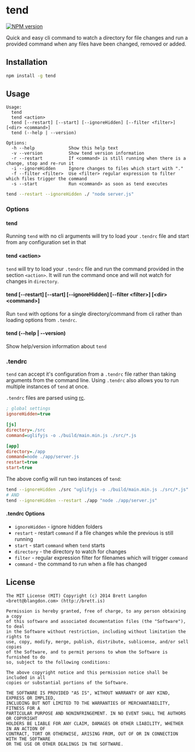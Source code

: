 tend
====

[![NPM version](https://badge.fury.io/js/tend.svg)](http://badge.fury.io/js/tend)

Quick and easy cli command to watch a directory for file changes and run a
provided command when any files have been changed, removed or added.

## Installation

```bash
npm install -g tend
```

## Usage
```
Usage:
  tend
  tend <action>
  tend [--restart] [--start] [--ignoreHidden] [--filter <filter>] [<dir> <command>]
  tend (--help | --version)

Options:
  -h --help             Show this help text
  -v --version          Show tend version information
  -r --restart          If <command> is still running when there is a change, stop and re-run it
  -i --ignoreHidden     Ignore changes to files which start with "."
  -f --filter <filter>  Use <filter> regular expression to filter which files trigger the command
  -s --start            Run <command> as soon as tend executes
```

```bash
tend --restart --ignoreHidden ./ "node server.js"
```

### Options

#### tend

Running `tend` with no cli arguments will try to load your `.tendrc` file and start from any configuration set in that

#### tend \<action\>

`tend` will try to load your `.tendrc` file and run the command provided in the section `<action>`. It will run the command
once and will not watch for changes in `directory`.

#### tend [--restart] [--start] [--ignoreHidden] [--filter \<filter\>] [\<dir\> \<command\>]

Run `tend` with options for a single directory/command from cli rather than loading options from `.tendrc`.

#### tend (--help | --version)

Show help/version information about `tend`

### .tendrc

`tend` can accept it's configuration from a `.tendrc` file rather than taking arguments from
the command line. Using `.tendrc` also allows you to run multiple instances of `tend` at once.

`.tendrc` files are parsed using [rc](https://github.com/dominictarr/rc).

```ini
; global settings
ignoreHidden=true

[js]
directory=./src
command=uglifyjs -o ./build/main.min.js ./src/*.js

[app]
directory=./app
command=node ./app/server.js
restart=true
start=true
```

The above config will run two instances of `tend`:
```bash
tend --ignoreHidden ./src "uglifyjs -o ./build/main.min.js ./src/*.js"
# AND
tend --ignoreHidden --restart ./app "node ./app/server.js"
```

#### .tendrc Options
* `ignoreHidden` - ignore hidden folders
* `restart` - restart `command` if a file changes while the previous is still running
* `start` - start `command` when `tend` starts
* `directory` - the directory to watch for changes
* `filter` - regular expression filter for filenames which will trigger `command`
* `command` - the command to run when a file has changed

## License
```
The MIT License (MIT) Copyright (c) 2014 Brett Langdon <brett@blangdon.com> (http://brett.is)

Permission is hereby granted, free of charge, to any person obtaining a copy
of this software and associated documentation files (the "Software"), to deal
in the Software without restriction, including without limitation the rights to
use, copy, modify, merge, publish, distribute, sublicense, and/or sell copies
of the Software, and to permit persons to whom the Software is furnished to do
so, subject to the following conditions:

The above copyright notice and this permission notice shall be included in all
copies or substantial portions of the Software.

THE SOFTWARE IS PROVIDED "AS IS", WITHOUT WARRANTY OF ANY KIND, EXPRESS OR IMPLIED,
INCLUDING BUT NOT LIMITED TO THE WARRANTIES OF MERCHANTABILITY, FITNESS FOR A
PARTICULAR PURPOSE AND NONINFRINGEMENT. IN NO EVENT SHALL THE AUTHORS OR COPYRIGHT
HOLDERS BE LIABLE FOR ANY CLAIM, DAMAGES OR OTHER LIABILITY, WHETHER IN AN ACTION OF
CONTRACT, TORT OR OTHERWISE, ARISING FROM, OUT OF OR IN CONNECTION WITH THE SOFTWARE
OR THE USE OR OTHER DEALINGS IN THE SOFTWARE.
```
